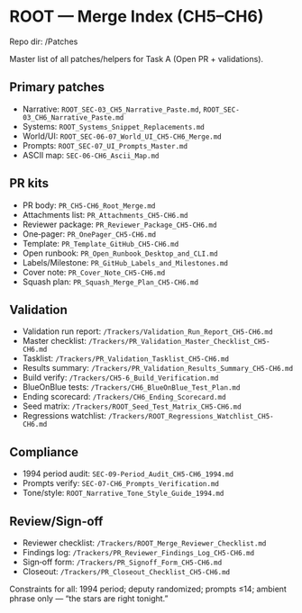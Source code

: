 # ROOT — Merge Index (CH5–CH6)
Repo dir: /Patches

Master list of all patches/helpers for Task A (Open PR + validations).

## Primary patches
- Narrative: `ROOT_SEC-03_CH5_Narrative_Paste.md`, `ROOT_SEC-03_CH6_Narrative_Paste.md`
- Systems: `ROOT_Systems_Snippet_Replacements.md`
- World/UI: `ROOT_SEC-06-07_World_UI_CH5-CH6_Merge.md`
- Prompts: `ROOT_SEC-07_UI_Prompts_Master.md`
- ASCII map: `SEC-06-CH6_Ascii_Map.md`

## PR kits
- PR body: `PR_CH5-CH6_Root_Merge.md`
- Attachments list: `PR_Attachments_CH5-CH6.md`
- Reviewer package: `PR_Reviewer_Package_CH5-CH6.md`
- One‑pager: `PR_OnePager_CH5-CH6.md`
- Template: `PR_Template_GitHub_CH5-CH6.md`
- Open runbook: `PR_Open_Runbook_Desktop_and_CLI.md`
- Labels/Milestone: `PR_GitHub_Labels_and_Milestones.md`
- Cover note: `PR_Cover_Note_CH5-CH6.md`
- Squash plan: `PR_Squash_Merge_Plan_CH5-CH6.md`

## Validation
- Validation run report: `/Trackers/Validation_Run_Report_CH5-CH6.md`
- Master checklist: `/Trackers/PR_Validation_Master_Checklist_CH5-CH6.md`
- Tasklist: `/Trackers/PR_Validation_Tasklist_CH5-CH6.md`
- Results summary: `/Trackers/PR_Validation_Results_Summary_CH5-CH6.md`
- Build verify: `/Trackers/CH5-6_Build_Verification.md`
- BlueOnBlue tests: `/Trackers/CH6_BlueOnBlue_Test_Plan.md`
- Ending scorecard: `/Trackers/CH6_Ending_Scorecard.md`
- Seed matrix: `/Trackers/ROOT_Seed_Test_Matrix_CH5-CH6.md`
- Regressions watchlist: `/Trackers/ROOT_Regressions_Watchlist_CH5-CH6.md`

## Compliance
- 1994 period audit: `SEC-09-Period_Audit_CH5-CH6_1994.md`
- Prompts verify: `SEC-07-CH6_Prompts_Verification.md`
- Tone/style: `ROOT_Narrative_Tone_Style_Guide_1994.md`

## Review/Sign‑off
- Reviewer checklist: `/Trackers/ROOT_Merge_Reviewer_Checklist.md`
- Findings log: `/Trackers/PR_Reviewer_Findings_Log_CH5-CH6.md`
- Sign‑off form: `/Trackers/PR_Signoff_Form_CH5-CH6.md`
- Closeout: `/Trackers/PR_Closeout_Checklist_CH5-CH6.md`

Constraints for all: 1994 period; deputy randomized; prompts ≤14; ambient phrase only — “the stars are right tonight.”
